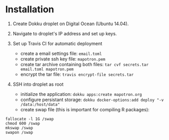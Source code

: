 Installation
============

1. Create Dokku droplet on Digital Ocean (Ubuntu 14.04).

2. Navigate to droplet's IP address and set up keys.

3. Set up Travis CI for automatic deployment
	* create a email settings file: `email.toml`
	* create private ssh key file: `mapotron.pem`
	* create tar archive containing both files: `tar cvf secrets.tar email.toml mapotron.pem`
	* encrypt the tar file: `travis encrypt-file secrets.tar`

4. SSH into droplet as root
	* initialize the application: `dokku apps:create mapotron.org`
	* configure persistant storage: `dokku docker-options:add deploy "-v /data:/host/data"`
	* create swap file (this is important for compiling R packages):

```
fallocate -l 1G /swap
chmod 600 /swap
mkswap /swap
swapon /swap
```

